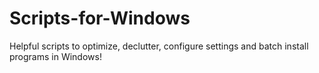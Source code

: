 # Scripts-for-Windows
Helpful scripts to optimize, declutter, configure settings and batch install programs in Windows!
